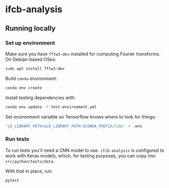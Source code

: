 # ifcb-analysis

## Running locally

### Set up environment

Make sure you have `fftw3-dev` installed for computing Fourier transforms. On Debian-based OSes:

```sh
sudo apt install fftw3-dev
```

Build `conda` environment:

```sh
conda env create
```

Install testing dependencies with:

```sh
conda env update -f test-environment.yml
```

Set environment variable so Tensorflow knows where to look for things:

```sh
'LD_LIBRARY_PATH=$LD_LIBRARY_PATH:$CONDA_PREFIX/lib/' > .env
```

### Run tests

To run tests you'll need a CNN model to use. `ifcb-analysis` is configured to work with Keras models, which, for testing purposes, you can copy into `src/python/tests/data`.

With that in place, run:

```sh
pytest
```
